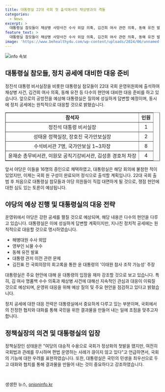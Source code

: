 ```yaml
---
title: 대통령실 22대 국회 첫 출석에서의 채상병과의 격돌
categories:
  - News
excerpt: >
  대통령실 참모들이 채상병 사망사건 수사 외압 의혹, 김건희 여사 관련 의혹, 동해 유전 발표 등 여러 쟁점 현안을 안고 운영위에 출석한다. 야당의 강한 공세가 예상되며, 대통령실은 질의에 성실하게 답변하겠다는 한편, 정치적 공세에는 원칙적으로 대응할 것이라 밝혔다. 대통령실은 현안 질의 대비에 만전을 기울이고 있으며, 운영위 대응을 위해 예상 질의와 주요 현안을 점검했다고 전했다.
feature_text: >
  대통령실 참모들이 채상병 사망사건 수사 외압 의혹, 김건희 여사 관련 의혹, 동해 유전 발표 등 여러 쟁점 현안을 안고 운영위에 출석한다. 야당의 강한 공세가 예상되며, 대통령실은 질의에 성실하게 답변하겠다는 한편, 정치적 공세에는 원칙적으로 대응할 것이라 밝혔다. 대통령실은 현안 질의 대비에 만전을 기울이고 있으며, 운영위 대응을 위해 예상 질의와 주요 현안을 점검했다고 전했다.
image: 'https://www.behealthy4u.com/wp-content/uploads/2024/06/unnamed-file.png'
---
```


<p><img src="https://www.behealthy4u.com/wp-content/uploads/2024/06/unnamed-file.png" alt="info 속보" /></p>

<h2 data-ke-size="size26">대통령실 참모들, 정치 공세에 대비한 대응 준비</h2>

<p data-ke-size="size16">정진석 대통령 비서실장을 비롯한 대통령실 참모들이 22대 국회 운영위원회에 출석하여 채상병 사건, 김건희 여사 의혹, 동해 유전 등 다수의 현안에 대비한 대응 준비를 하고 있습니다. 앞으로의 공방전을 예상해 대통령실은 질의에 성실하게 답변할 예정이며, 동시에 정치 공세에는 원칙적으로 대응할 것으로 밝혔습니다.</p>

<table style="width: 100%;" border="1">
<tbody>
<tr>
<td style="text-align: center; height: 17px;"><b>참석자</b></td>
<td style="text-align: center; height: 17px;"><b>인원</b></td>
</tr>
<tr>
<td style="text-align: center; height: 17px;">정진석 대통령 비서실장</td>
<td style="text-align: center; height: 17px;">1</td>
</tr>
<tr>
<td style="text-align: center; height: 17px;">성태윤 정책실장, 장호진 국가안보실장</td>
<td style="text-align: center; height: 17px;">2</td>
</tr>
<tr>
<td style="text-align: center; height: 17px;">수석비서관 7명, 국가안보실 1~3차장</td>
<td style="text-align: center; height: 17px;">8</td>
</tr>
<tr>
<td style="text-align: center; height: 17px;">윤재순 총무비서관, 이원모 공직기강비서관, 김성훈 경호처 차장</td>
<td style="text-align: center; height: 17px;">4</td>
</tr>
</tbody>
</table>

<p data-ke-size="size16">앞서 야당은 이들을 16명의 증인으로 채택하였고, 대통령실은 해당 회의에 불참한 적이 있었지만, 이제는 국회 원 구성이 완료되어 정식으로 출석할 계획입니다. 22대 국회 출범 후 처음으로 대통령실 참모들과 야당 의원들이 직접 대면하게 될 것으로, 쟁점 현안에 대한 심도 있는 토론이 예상됩니다.</p>

<h2 data-ke-size="size26">야당의 예상 진행 및 대통령실의 대응 전략</h2>

<p data-ke-size="size16">운영위에서 야당은 강한 공세를 펼칠 것으로 예상되며, 해당 내용은 다수의 현안을 다루고 있습니다. 대통령실은 이에 성실하게 답변할 계획이지만, 지나친 정치적 공세에는 원칙적으로 대응할 것으로 명시하였습니다.</p>

<ul>
<li>해병대원 수사 외압</li>
<li>영부인 뇌물 수수</li>
<li>동해 유전 발표</li>
<li>대통령 관저 이전 관련 문제</li>
<li>김진표 전 국회의장의 회고록을 통한 윤 대통령의 '이태원 참사 조작 가능성' 주장</li>
</ul>

<p data-ke-size="size16">대통령실은 주요 현안에 대해 윤 대통령의 입장을 재차 강조할 것으로 보고 있습니다. 특히, 김 여사 명품백 수수 의혹과 채상병 사건에 대해선 지속적인 관심과 대응이 이뤄질 것으로 예상되며, 운영위 대응을 위해 예상 질의 및 주요 현안을 점검하고 있다고 밝혔습니다.</p>

<p data-ke-size="size16">정치 공세에 대한 대응 전략은 대통령실에서 중요하게 다루고 있는 부분이며, 국회에서의 진정한 협치와 대화를 통해 국민을 위한 결과물을 만들어 내는 일에 초점을 맞추고자 합니다.</p>

<h2 data-ke-size="size26">정책실장의 의견 및 대통령실의 입장</h2>

<p data-ke-size="size16">정책실장인 성태윤은 "여당의 대승적 수용으로 국회가 정상화의 첫발을 뗐지만, 여전히 국회법과 관례를 무시하며 편법 운영하는 사례가 끊이지 않고 있다"고 언급하면서, 국회의 기능에 대한 우려를 표현하였습니다. 또한, 대통령실은 국민의 민생을 최우선으로 두고 대화와 협치를 통해 결과물을 만들어 내는 것이 중요하다고 강조하였습니다.</p>

<p data-ke-size="size16">&nbsp;</p>
생생한 뉴스, <a href="https://onioninfo.kr" rel="dofollow">onioninfo.kr</a>


